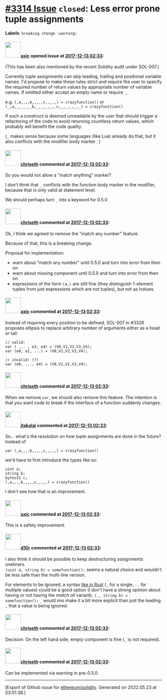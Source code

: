 # [\#3314 Issue](https://github.com/ethereum/solidity/issues/3314) `closed`: Less error prone tuple assignments
**Labels**: `breaking change :warning:`


#### <img src="https://avatars.githubusercontent.com/u/20340?v=4" width="50">[axic](https://github.com/axic) opened issue at [2017-12-13 02:33](https://github.com/ethereum/solidity/issues/3314):

(This has been also mentioned by the recent Solidity audit under SOL-007.)

Currently tuple assignments can skip leading, trailing and positional variable names.  I'd propose to make these rules strict and require the user to specify the required number of return values by appropriate number of variable names. If omitted either accept an empty name or require `_`.

e.g. `(,a,,,,b,,,,,c,,,,,) = crazyfunction()` or `(_,a,_,_,_,_b,_,_,_,_,_c,_,_,_,_,_) = crazyfunction()`

If such a construct is deemed unreadable by the user that should trigger a refactoring of the code to avoid returning countless return values, which probably will benefit the code quality.

(`_` makes sense because some languages (like Lua) already do that, but it also conflicts with the modifier body marker `_`)

#### <img src="https://avatars.githubusercontent.com/u/9073706?v=4" width="50">[chriseth](https://github.com/chriseth) commented at [2017-12-13 02:33](https://github.com/ethereum/solidity/issues/3314#issuecomment-351311200):

So you would not allow a "match anything" marker?

I don't think that `_` conflicts with the function body marker in the modifier, because that is only valid at statement level.

We should perhaps turn `_` into a keyword for 0.5.0

#### <img src="https://avatars.githubusercontent.com/u/9073706?v=4" width="50">[chriseth](https://github.com/chriseth) commented at [2017-12-13 02:33](https://github.com/ethereum/solidity/issues/3314#issuecomment-351349565):

Ok, I think we agreed to remove the "match any number" feature.

Because of that, this is a breaking change.

Proposal for implementation:

 - warn about "match any number" until 0.5.0 and turn into error from then on
 - warn about missing component until 0.5.0 and turn into error from then on
 - expressions of the form `(a,)` are still fine (they distinguish 1-element tuples from just expressions which are not tuples), but not as lvalues

#### <img src="https://avatars.githubusercontent.com/u/20340?v=4" width="50">[axic](https://github.com/axic) commented at [2017-12-13 02:33](https://github.com/ethereum/solidity/issues/3314#issuecomment-367513412):

Instead of requiring every position to be defined, SOL-007 in #3326 proposes ellipsis to replace arbitrary number of arguments either as a head or tail:
```
// valid:
var ( ... , e3, e4) = (V0,V1,V2,V3,V4);
var (e0, e1, ...) = (V0,V1,V2,V3,V4);

// invalid: (?)
var (e0, ..., e4) = (V0,V1,V2,V3,V4);
```

#### <img src="https://avatars.githubusercontent.com/u/9073706?v=4" width="50">[chriseth](https://github.com/chriseth) commented at [2017-12-13 02:33](https://github.com/ethereum/solidity/issues/3314#issuecomment-367680700):

When we remove `var`, we should also remove this feature. The intention is that you want code to break if the interface of a function suddenly changes.

#### <img src="https://avatars.githubusercontent.com/u/16594664?u=0147381a86788130815e53e2a0610dec00dc5d75&v=4" width="50">[jtakalai](https://github.com/jtakalai) commented at [2017-12-13 02:33](https://github.com/ethereum/solidity/issues/3314#issuecomment-372589120):

So... what's the resolution on how tuple assignments are done in the future? Instead of 
```
var (,a,,,,b,,,,,c,,,,,) = crazyfunction()
```
we'd have to first introduce the types like so:
```
uint a;
string b;
bytes32 c;
(,a,,,,b,,,,,c,,,,,) = crazyfunction()
```
I don't see how that is an improvement.

#### <img src="https://avatars.githubusercontent.com/u/20340?v=4" width="50">[axic](https://github.com/axic) commented at [2017-12-13 02:33](https://github.com/ethereum/solidity/issues/3314#issuecomment-376171787):

This is a safety improvement.

#### <img src="https://avatars.githubusercontent.com/u/5479136?u=ca7b67c012c8c6425787d8ef9b8b5d429298b155&v=4" width="50">[d10r](https://github.com/d10r) commented at [2017-12-13 02:33](https://github.com/ethereum/solidity/issues/3314#issuecomment-377275332):

I also think it should be possible to keep destructuring assignments oneliners.  
`(uint a, string b) = somefunction();`
seems a natural choice and wouldn't be less safe than the multi-line version.

For elements to be ignored, a syntax [like in Rust](https://doc.rust-lang.org/book/second-edition/ch18-03-pattern-syntax.html#ignoring-values-in-a-pattern) (`_` for a single, `..` for multiple values) could be a good option (I don't have a strong opinion about having or not having the *match all* variant).
`(_, string b) = somefunction();`
`_` would imo make it a bit more explicit than just the leading `,` that a value is being ignored.

#### <img src="https://avatars.githubusercontent.com/u/9073706?v=4" width="50">[chriseth](https://github.com/chriseth) commented at [2017-12-13 02:33](https://github.com/ethereum/solidity/issues/3314#issuecomment-383537960):

Decision: On the left hand side, empty component is fine (`_` is not required).

#### <img src="https://avatars.githubusercontent.com/u/9073706?v=4" width="50">[chriseth](https://github.com/chriseth) commented at [2017-12-13 02:33](https://github.com/ethereum/solidity/issues/3314#issuecomment-383538012):

Can be implemented via warning in pre-0.5.0


-------------------------------------------------------------------------------



[Export of Github issue for [ethereum/solidity](https://github.com/ethereum/solidity). Generated on 2022.05.23 at 03:51:38.]
